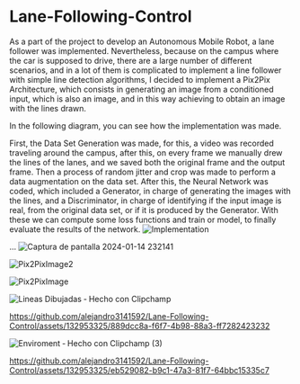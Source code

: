 # Lane-Following-Control

As a part of the project to develop an Autonomous Mobile Robot, a lane follower was implemented. Nevertheless, because on the campus where the car is supposed to drive, there are a large number of different scenarios, and in a lot of them is complicated to implement a  line follower with simple line detection algorithms, I decided to implement a Pix2Pix Architecture, which consists in generating an image from a conditioned input, which is also an image, and in this way achieving to obtain an image with the lines drawn.

In the following diagram, you can see how the implementation was made.

First, the Data Set Generation was made, for this, a video was recorded traveling around the campus, after this, on every frame we manually drew the lines of the lanes, and we saved both the original frame and the output frame. Then a process of random jitter and crop was made to perform a data augmentation on the data set. After this, the Neural Network was coded, which included a Generator, in charge of generating the images with the lines, and a Discriminator, in charge of identifying if the input image is real, from the original data set, or if it is produced by the Generator. With these we can compute some loss functions and train or model, to finally evaluate the results of the network.
![Implementation](https://github.com/alejandro3141592/Lane-Following-Control/assets/132953325/9d2a5cef-8133-4f11-92e5-b7250c7a3f92)


...
![Captura de pantalla 2024-01-14 232141](https://github.com/alejandro3141592/Lane-Following-Control/assets/132953325/46410cee-f376-4531-96a7-e8924b21e8a5)

![Pix2PixImage2](https://github.com/alejandro3141592/Lane-Following-Control/assets/132953325/ea04761f-0dfa-46b3-9cec-019eeeec8e4a)

![Pix2PixImage](https://github.com/alejandro3141592/Lane-Following-Control/assets/132953325/d303b43f-2461-49be-b3e6-eeb275c3a0d5)

![Lineas Dibujadas ‐ Hecho con Clipchamp](https://github.com/alejandro3141592/Lane-Following-Control/assets/132953325/67504e5e-9a81-43af-a700-f3a601e6975f)

https://github.com/alejandro3141592/Lane-Following-Control/assets/132953325/889dcc8a-f6f7-4b98-88a3-ff7282423232

![Enviroment ‐ Hecho con Clipchamp (3)](https://github.com/alejandro3141592/Lane-Following-Control/assets/132953325/ba55ca40-7ca5-4fb2-8aa1-2d96ecc387a2)

https://github.com/alejandro3141592/Lane-Following-Control/assets/132953325/eb529082-b9c1-47a3-81f7-64bbc15335c7
